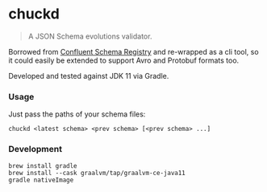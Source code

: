 # chuckd

> A JSON Schema evolutions validator.

Borrowed from [Confluent Schema Registry](https://github.com/confluentinc/schema-registry) and re-wrapped as a cli tool, so it could easily be extended to support Avro and Protobuf formats too.

Developed and tested against JDK 11 via Gradle.

### Usage

Just pass the paths of your schema files:
```
chuckd <latest schema> <prev schema> [<prev schema> ...]
```


### Development

```
brew install gradle
brew install --cask graalvm/tap/graalvm-ce-java11
gradle nativeImage
```
